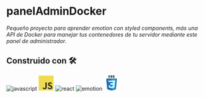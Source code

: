# panelAdminDocker

*Pequeño proyecto para aprender emotion con styled components, más una API de Docker para manejar tus contenedores de tu servidor mediante este panel de administrador.*

## Construido con 🛠️

<p align="left"> 
  
 <img src="https://icons-for-free.com/iconfiles/png/512/icon++html+icon-1320194800994962643.png" alt="javascript" width="40" height="40"/>
  
 <img src="https://raw.githubusercontent.com/devicons/devicon/master/icons/javascript/javascript-original.svg" alt="javascript" width="40" height="40"/> 
  
<img src="https://cdn.worldvectorlogo.com/logos/react-1.svg" alt="react" width="40" height="40"/>
  
 <img src="https://www.pngitem.com/pimgs/m/499-4991694_emotion-css-in-js-logo-hd-png-download.png" alt="emotion" width="40" height="40"/> 

<img src="https://raw.githubusercontent.com/github/explore/6c6508f34230f0ac0d49e847a326429eefbfc030/topics/css/css.png" alt="react" width="40" height="40"/> 
  

</p>
